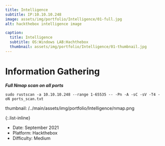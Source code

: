 ```yaml
---
title: Intelligence
subtitle: IP:10.10.10.248
image: assets/img/portfolio/Intelligence/01-full.jpg
alt: hackthebox intelligence image

caption:
  title: Intelligence
  subtitle: OS:Windows LAB:Hachthebox
  thumbnail: assets/img/portfolio/Intelligence/01-thumbnail.jpg
---
```

# Information Gathering


***Full Nmap scan on all ports***
```
sudo rustscan -a 10.10.10.248 --range 1-65535 -- -Pn -A -sC -sV -T4 -oN ports_scan.txt
```
thumbnail: /../main/assets/img/portfolio/Intelligence/nmap.png 

{:.list-inline}
- Date: September 2021
- Platform: Hackthebox
- Difficulty: Medium

